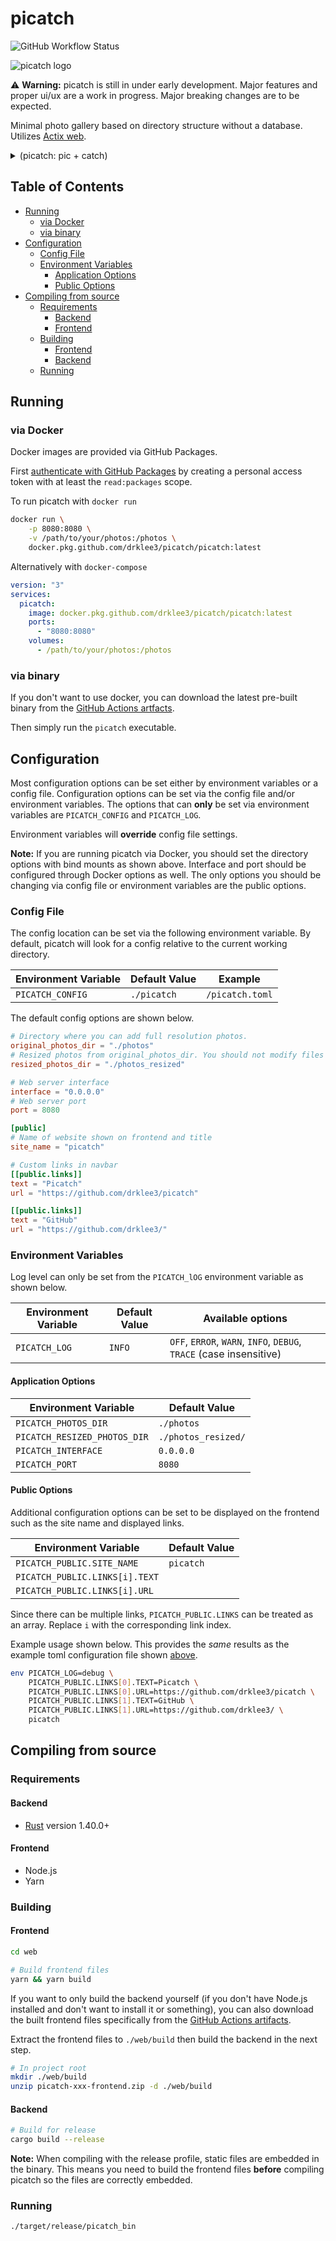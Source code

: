 # picatch <!-- omit in toc -->

![GitHub Workflow Status](https://img.shields.io/github/workflow/status/drklee3/picatch/Docker?style=flat-square)

![picatch logo](./logo.png)

⚠️ **Warning:** picatch is still in under early development. Major features and
proper ui/ux are a work in progress. Major breaking changes are to be expected.

Minimal photo gallery based on directory structure without a database. Utilizes
[Actix web][actix-web].

<details>
  <summary>(picatch: pic + catch)</summary>
  Why catch? It... catches pictures in a folder? uhh I don't really know
</details>

## Table of Contents <!-- omit in toc -->

- [Running](#running)
  - [via Docker](#via-docker)
  - [via binary](#via-binary)
- [Configuration](#configuration)
  - [Config File](#config-file)
  - [Environment Variables](#environment-variables)
    - [Application Options](#application-options)
    - [Public Options](#public-options)
- [Compiling from source](#compiling-from-source)
  - [Requirements](#requirements)
    - [Backend](#backend)
    - [Frontend](#frontend)
  - [Building](#building)
    - [Frontend](#frontend-1)
    - [Backend](#backend-1)
  - [Running](#running-1)

## Running

### via Docker

Docker images are provided via GitHub Packages.

First [authenticate with GitHub Packages][github-package-auth] by creating a
personal access token with at least the `read:packages` scope.

To run picatch with `docker run`

```bash
docker run \
    -p 8080:8080 \
    -v /path/to/your/photos:/photos \
    docker.pkg.github.com/drklee3/picatch/picatch:latest
```

Alternatively with `docker-compose`

```yml
version: "3"
services:
  picatch:
    image: docker.pkg.github.com/drklee3/picatch/picatch:latest
    ports:
      - "8080:8080"
    volumes:
      - /path/to/your/photos:/photos
```

### via binary

If you don't want to use docker, you can download the latest pre-built binary
from the [GitHub Actions artfacts][gh-workflow-ci].

Then simply run the `picatch` executable.

## Configuration

Most configuration options can be set either by environment variables or a
config file. Configuration options can be set via the config file and/or
environment variables. The options that can **only** be set via environment
variables are `PICATCH_CONFIG` and `PICATCH_LOG`.

Environment variables will **override** config file settings.

**Note:** If you are running picatch via Docker, you should set the directory
options with bind mounts as shown above. Interface and port should be configured
through Docker options as well. The only options you should be changing via
config file or environment variables are the public options.

### Config File

The config location can be set via the following environment variable. By
default, picatch will look for a config relative to the current working
directory.

| Environment Variable | Default Value | Example         |
| -------------------- | ------------- | --------------- |
| `PICATCH_CONFIG`     | `./picatch`   | `/picatch.toml` |

The default config options are shown below.

```toml
# Directory where you can add full resolution photos.
original_photos_dir = "./photos"
# Resized photos from original_photos_dir. You should not modify files in here.
resized_photos_dir = "./photos_resized"

# Web server interface
interface = "0.0.0.0"
# Web server port
port = 8080

[public]
# Name of website shown on frontend and title
site_name = "picatch"

# Custom links in navbar
[[public.links]]
text = "Picatch"
url = "https://github.com/drklee3/picatch"

[[public.links]]
text = "GitHub"
url = "https://github.com/drklee3/"
```

### Environment Variables

Log level can only be set from the `PICATCH_lOG` environment variable as shown
below.

| Environment Variable | Default Value | Available options                                                   |
| -------------------- | ------------- | ------------------------------------------------------------------- |
| `PICATCH_LOG`        | `INFO`        | `OFF`, `ERROR`, `WARN`, `INFO`, `DEBUG`, `TRACE` (case insensitive) |

#### Application Options

| Environment Variable         | Default Value       |
| ---------------------------- | ------------------- |
| `PICATCH_PHOTOS_DIR`         | `./photos`          |
| `PICATCH_RESIZED_PHOTOS_DIR` | `./photos_resized/` |
| `PICATCH_INTERFACE`          | `0.0.0.0`           |
| `PICATCH_PORT`               | `8080`              |

#### Public Options

Additional configuration options can be set to be displayed on the frontend such
as the site name and displayed links.

| Environment Variable           | Default Value |
| ------------------------------ | ------------- |
| `PICATCH_PUBLIC.SITE_NAME`     | `picatch`     |
| `PICATCH_PUBLIC.LINKS[i].TEXT` |               |
| `PICATCH_PUBLIC.LINKS[i].URL`  |               |

Since there can be multiple links, `PICATCH_PUBLIC.LINKS` can be treated as an
array. Replace `i` with the corresponding link index.

Example usage shown below. This provides the _same_ results as the example toml
configuration file shown [above](#config-file).

```bash
env PICATCH_LOG=debug \
    PICATCH_PUBLIC.LINKS[0].TEXT=Picatch \
    PICATCH_PUBLIC.LINKS[0].URL=https://github.com/drklee3/picatch \
    PICATCH_PUBLIC.LINKS[1].TEXT=GitHub \
    PICATCH_PUBLIC.LINKS[1].URL=https://github.com/drklee3/ \
    picatch
```

## Compiling from source

### Requirements

#### Backend

- [Rust](https://www.rust-lang.org/tools/install) version 1.40.0+

#### Frontend

- Node.js
- Yarn

### Building

#### Frontend

```bash
cd web

# Build frontend files
yarn && yarn build
```

If you want to only build the backend yourself (if you don't have Node.js
installed and don't want to install it or something), you can also download the
built frontend files specifically from the [GitHub Actions artifacts][gh-workflow-ci].

Extract the frontend files to `./web/build` then build the backend in the next step.

```bash
# In project root
mkdir ./web/build
unzip picatch-xxx-frontend.zip -d ./web/build
```

#### Backend

```bash
# Build for release
cargo build --release
```

**Note:** When compiling with the release profile, static files are embedded in the binary.
This means you need to build the frontend files **before** compiling picatch so
the files are correctly embedded.

### Running

```bash
./target/release/picatch_bin
```

[actix-web]: https://github.com/actix/actix-web
[gh-workflow-ci]: https://github.com/drklee3/picatch/actions?query=workflow%3ACI
[github-package-auth]: https://help.github.com/en/packages/using-github-packages-with-your-projects-ecosystem/configuring-docker-for-use-with-github-packages#authenticating-to-github-packages
[image]: https://github.com/image-rs/image
